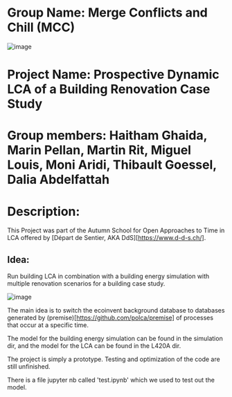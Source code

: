 # Group Name: Merge Conflicts and Chill (MCC)

![image](https://github.com/Haitham-ghaida/MCC/assets/108552334/76278d99-074c-45e4-99cb-1d390c789fb4)


# Project Name: Prospective Dynamic LCA of a Building Renovation Case Study

# Group members: Haitham Ghaida, Marin Pellan, Martin Rit, Miguel Louis, Moni Aridi, Thibault Goessel, Dalia Abdelfattah

# Description:
This Project was part of the Autumn School for Open Approaches to Time in LCA offered by [Départ de Sentier, AKA DdS][https://www.d-d-s.ch/].

## Idea:
Run building LCA in combination with a building energy simulation with multiple renovation scenarios for a building case study.

![image](https://github.com/Haitham-ghaida/MCC/assets/108552334/d810c2ee-851c-47f8-8168-1712fe217f36)

The main idea is to switch the ecoinvent background database to databases generated by (premise)[https://github.com/polca/premise] of processes that occur at a specific time.

The model for the building energy simulation can be found in the simulation dir, and the model for the LCA can be found in the L420A dir.

The project is simply a prototype. Testing and optimization of the code are still unfinished.

There is a file jupyter nb called 'test.ipynb' which we used to test out the model.
